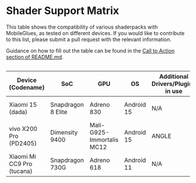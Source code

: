 # Shader Support Matrix

This table shows the compatibility of various shaderpacks with MobileGlues, as tested on different devices. If you would like to contribute to this list, please submit a pull request with the relevant information. 

Guidance on how to fill out the table can be found in the [Call to Action section of README.md](https://github.com/Swung0x48/MobileGlues-release/blob/main/README.md#call-to-action).

<div style="overflow-x: auto;">

| **Device (Codename)** | **SoC** | **GPU** | **OS** | **Additional Drivers/Plugins in use** | **MobileGlues** | **Minecraft** | **ShaderLoader** | **BSL** | **Chocapic13 V6 Lite** | **MakeUp-UltraFast** | **Photon** | **iterationT** | **Report** |
|------------------------|---------|---------|--------|--------|-----------------|---------------|---------------|--|-|-|-|-|-|
| Xiaomi 15 (dada) | Snapdragon 8 Elite | Adreno 830 | Android 15 | N/A | 1.1.0.1 | 1.20.1 | Iris 1.7.2 | ✅(8.4, all presets) | ✅ | ✅(9.1c, all presets) | ❌(v1.1) | ✅(3.2.0, all presets) | [dada.md](https://github.com/Swung0x48/MobileGlues-release/blob/main/DeviceReports/dada.md) |
| vivo X200 Pro (PD2405) | Dimensity 9400 | Mali-G925-Immortalis MC12 | Android 15 | ANGLE | 1.1.0.1 | 1.20.1 | Iris 1.7.5 | ✅(8.4) | ? | ? | ? | ? | [PD2405.md](https://github.com/Swung0x48/MobileGlues-release/blob/main/DeviceReports/PD2405.md) |
| Xiaomi Mi CC9 Pro (tucana) | Snapdragon 730G | Adreno 618 | Android 11 | N/A | 1.1.0.1 | 1.21.4 | Iris 1.8.5 | ✅(8.4) | ? | ? | ? | ? | [tucana.md](https://github.com/Swung0x48/MobileGlues-release/blob/main/DeviceReports/tucana.md) |
<div>
